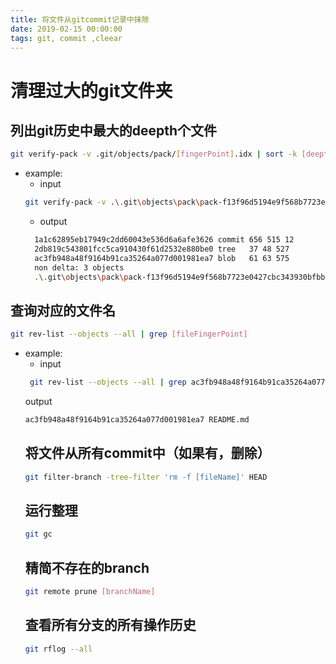 ```yaml
---
title: 将文件从gitcommit记录中抹除
date: 2019-02-15 00:00:00
tags: git, commit ,cleear
---
```

# 清理过大的git文件夹
## 列出git历史中最大的deepth个文件
``` bash
git verify-pack -v .git/objects/pack/[fingerPoint].idx | sort -k [deepth] -n | tail -[deepth]
```
* example:
  * input
  ``` bash
  git verify-pack -v .\.git\objects\pack\pack-f13f96d5194e9f568b7723e0427cbc343930bfbb.idx
  ```
  * output
  ```bash
	1a1c62895eb17949c2dd60043e536d6a6afe3626 commit 656 515 12
	2db819c543801fcc5ca910430f61d2532e880be0 tree   37 48 527
	ac3fb948a48f9164b91ca35264a077d001981ea7 blob   61 63 575
	non delta: 3 objects
	.\.git\objects\pack\pack-f13f96d5194e9f568b7723e0427cbc343930bfbb.pack: ok
  ```
## 查询对应的文件名
``` bash
git rev-list --objects --all | grep [fileFingerPoint]
```
* example:
	* input
	``` bash
	 git rev-list --objects --all | grep ac3fb948a48f9164b91ca35264a077d001981ea7
	```
	output
	``` bash
	ac3fb948a48f9164b91ca35264a077d001981ea7 README.md
	```
	## 将文件从所有commit中（如果有，删除）
	``` bash
	git filter-branch -tree-filter 'rm -f [fileName]' HEAD
	```
	## 运行整理
	``` bash
	git gc
	```
	## 精简不存在的branch
	``` bash
	git remote prune [branchName]
	```
	## 查看所有分支的所有操作历史
	``` bash
	git rflog --all
	```